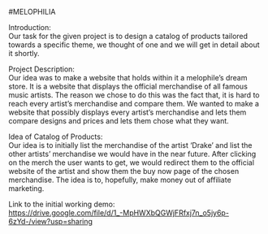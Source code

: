 #MELOPHILIA 

Introduction:<br />
Our task for the given project is to design a catalog of products tailored towards a specific theme, we thought of one and we will get in detail about it shortly.

Project Description:<br />
Our idea was to make a website that holds within it a melophile’s dream store. It is a website that displays the official merchandise of all famous music artists. The reason we chose to do this was the fact that, it is hard to reach every artist’s merchandise and compare them. We wanted to make a website that possibly displays every artist’s merchandise and lets them compare designs and prices and lets them chose what they want. 

Idea of Catalog of Products:<br />
Our idea is to initially list the merchandise of the artist ‘Drake’ and list the other artists’ merchandise we would have in the near future. After clicking on the merch the user wants to get, we would redirect them to the official website of the artist and show them the buy now page of the chosen merchandise. The idea is to, hopefully, make money out of affiliate marketing.

Link to the initial working demo:<br />
https://drive.google.com/file/d/1_-MpHWXbQGWjFRfxj7n_o5jy6p-6zYd-/view?usp=sharing

